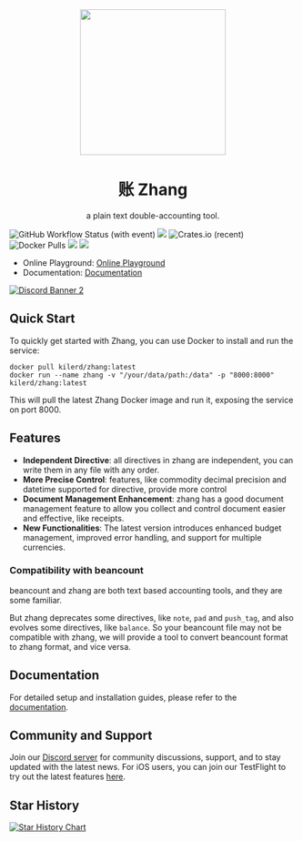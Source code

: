 <div align="center">
  <img  width="256" height="256" src="/docs/src/assets/logo-without-bg.png" />
  <h1>账 Zhang</h1>
  <p>a plain text double-accounting tool.</p>
</div>

![GitHub Workflow Status (with event)](https://img.shields.io/github/actions/workflow/status/zhang-accounting/zhang/build-latest.yml)
[![](https://codecov.io/gh/zhang-accounting/zhang/branch/main/graph/badge.svg?token=AVM0HNGF91)](https://codecov.io/gh/zhang-accounting/zhang)
![Crates.io (recent)](https://img.shields.io/crates/dr/zhang)
![Docker Pulls](https://img.shields.io/docker/pulls/kilerd/zhang)
[![](https://img.shields.io/docsrs/zhang)](docs.rs/zhang)
![](https://img.shields.io/crates/l/zhang)

- Online Playground: [Online Playground](https://zhang-cloud.kilerd.me/playground)
- Documentation: [Documentation](https://zhang-accounting.kilerd.me/)

[![Discord Banner 2](https://discord.com/api/guilds/1217736070045896704/widget.png?style=banner2)](https://discord.gg/EGjwhnV267)

## Quick Start

To quickly get started with Zhang, you can use Docker to install and run the service:

```shell
docker pull kilerd/zhang:latest
docker run --name zhang -v "/your/data/path:/data" -p "8000:8000" kilerd/zhang:latest
```

This will pull the latest Zhang Docker image and run it, exposing the service on port 8000.

## Features

- **Independent Directive**: all directives in zhang are independent, you can write them in any file with any order.
- **More Precise Control**: features, like commodity decimal precision and datetime supported for directive, provide
  more control
- **Document Management Enhancement**: zhang has a good document management feature to allow you collect and control
  document easier and effective, like receipts.
- **New Functionalities**: The latest version introduces enhanced budget management, improved error handling, and
  support for multiple currencies.

### Compatibility with beancount

beancount and zhang are both text based accounting tools, and they are some familiar.

But zhang deprecates some directives, like `note`, `pad` and `push_tag`, and also evolves some directives,
like `balance`. So your beancount file may not be compatible with zhang, we will provide a tool to convert beancount
format to zhang format, and vice versa.

## Documentation

For detailed setup and installation guides, please refer to the [documentation](https://zhang-accounting.kilerd.me/).

## Community and Support

Join our [Discord server](https://discord.gg/EGjwhnV267) for community discussions, support, and to stay updated with
the latest news. For iOS users, you can join our TestFlight to try out the latest
features [here](https://testflight.apple.com/join/3pm50he2).

## Star History

[![Star History Chart](https://api.star-history.com/svg?repos=zhang-accounting/zhang&type=Date)](https://star-history.com/#zhang-accounting/zhang&Date)
